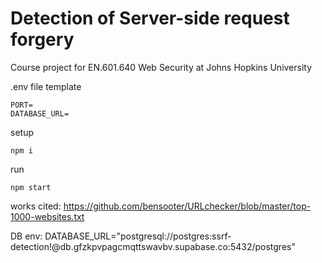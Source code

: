 # Detection of Server-side request forgery

Course project for EN.601.640 Web Security at Johns Hopkins University

.env file template

```
PORT=
DATABASE_URL=
```

setup

```
npm i
```

run

```
npm start
```

works cited:
https://github.com/bensooter/URLchecker/blob/master/top-1000-websites.txt

DB env:
DATABASE_URL="postgresql://postgres:ssrf-detection!@db.gfzkpvpagcmqttswavbv.supabase.co:5432/postgres"
